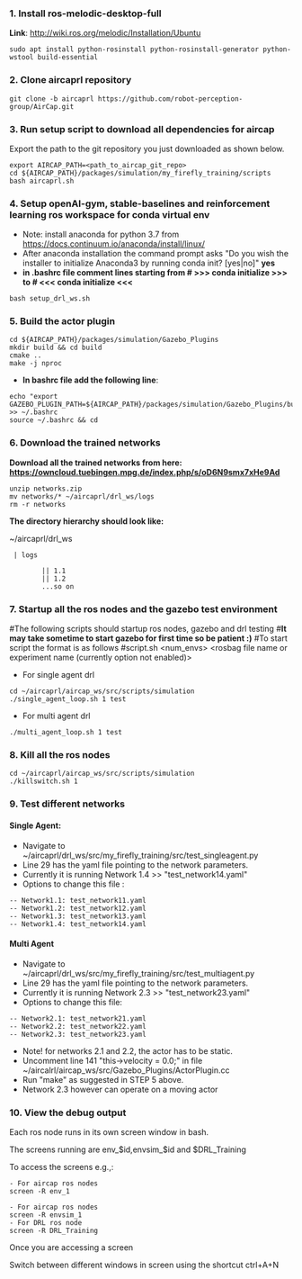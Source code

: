 

### 1. Install ros-melodic-desktop-full
**Link**:
http://wiki.ros.org/melodic/Installation/Ubuntu
```
sudo apt install python-rosinstall python-rosinstall-generator python-wstool build-essential
```

### 2. Clone aircaprl repository
```
git clone -b aircaprl https://github.com/robot-perception-group/AirCap.git
```

### 3. Run setup script to download all dependencies for aircap
Export the path to the git repository you just downloaded as shown below.
```
export AIRCAP_PATH=<path_to_aircap_git_repo>
cd ${AIRCAP_PATH}/packages/simulation/my_firefly_training/scripts
bash aircaprl.sh
```

### 4. Setup openAI-gym, stable-baselines and reinforcement learning ros workspace for conda virtual env
- Note: install anaconda for python 3.7 from https://docs.continuum.io/anaconda/install/linux/ 
- After anaconda installation the command prompt asks "Do you wish the installer to initialize Anaconda3 by running conda init? [yes|no]" **yes**
- **in .bashrc file comment lines starting from # >>> conda initialize >>> to # <<< conda initialize <<<**
```
bash setup_drl_ws.sh
```

### 5. Build the actor plugin

```
cd ${AIRCAP_PATH}/packages/simulation/Gazebo_Plugins
mkdir build && cd build
cmake ..
make -j nproc
```
- **In bashrc file add the following line**:
```
echo "export GAZEBO_PLUGIN_PATH=${AIRCAP_PATH}/packages/simulation/Gazebo_Plugins/build" >> ~/.bashrc
source ~/.bashrc && cd
```

### 6. Download the trained networks
**Download all the trained networks from here: https://owncloud.tuebingen.mpg.de/index.php/s/oD6N9smx7xHe9Ad**
```
unzip networks.zip
mv networks/* ~/aircaprl/drl_ws/logs
rm -r networks
```

**The directory hierarchy should look like:**

~/aircaprl/drl_ws 

     | logs

            || 1.1
            || 1.2
            ...so on
  

### 7. Startup all the ros nodes and the gazebo test environment

#The following scripts should startup ros nodes, gazebo and drl testing
#**It may take sometime to start gazebo for first time so be patient :)** 
#To start script the format is as follows
#script.sh  <num_envs> <rosbag file name or experiment name (currently option not enabled)>
- For single agent drl
```
cd ~/aircaprl/aircap_ws/src/scripts/simulation
./single_agent_loop.sh 1 test
```

- For multi agent drl
```
./multi_agent_loop.sh 1 test
```


### 8. Kill all the ros nodes
```
cd ~/aircaprl/aircap_ws/src/scripts/simulation
./killswitch.sh 1
```

### 9. Test different networks
#### Single Agent:

- Navigate to ~/aircaprl/drl_ws/src/my_firefly_training/src/test_singleagent.py
- Line 29 has the yaml file pointing to the network parameters. 
- Currently it is running Network 1.4 >> "test_network14.yaml"
- Options to change this file :
```
-- Network1.1: test_network11.yaml
-- Network1.2: test_network12.yaml
-- Network1.3: test_network13.yaml
-- Network1.4: test_network14.yaml
```

#### Multi Agent
- Navigate to ~/aircaprl/drl_ws/src/my_firefly_training/src/test_multiagent.py
- Line 29 has the yaml file pointing to the network parameters. 
- Currently it is running Network 2.3 >> "test_network23.yaml"
- Options to change this file:
```
-- Network2.1: test_network21.yaml
-- Network2.2: test_network22.yaml
-- Network2.3: test_network23.yaml
```
- Note! for networks 2.1 and 2.2, the actor has to be static. 
- Uncomment line 141 "this->velocity  = 0.0;" in file ~/aircalrl/aircap_ws/src/Gazebo_Plugins/ActorPlugin.cc
- Run "make" as suggested in STEP 5 above. 
- Network 2.3 however can operate on a moving actor


### 10. View the debug output 
Each ros node runs in its own screen window in bash.

The screens running are env_$id,envsim_$id and $DRL_Training

To access the screens e.g.,:
```
- For aircap ros nodes
screen -R env_1

- For aircap ros nodes
screen -R envsim_1
- For DRL ros node
screen -R DRL_Training
```

Once you are accessing a screen

Switch between different windows in screen using the shortcut ctrl+A+N

